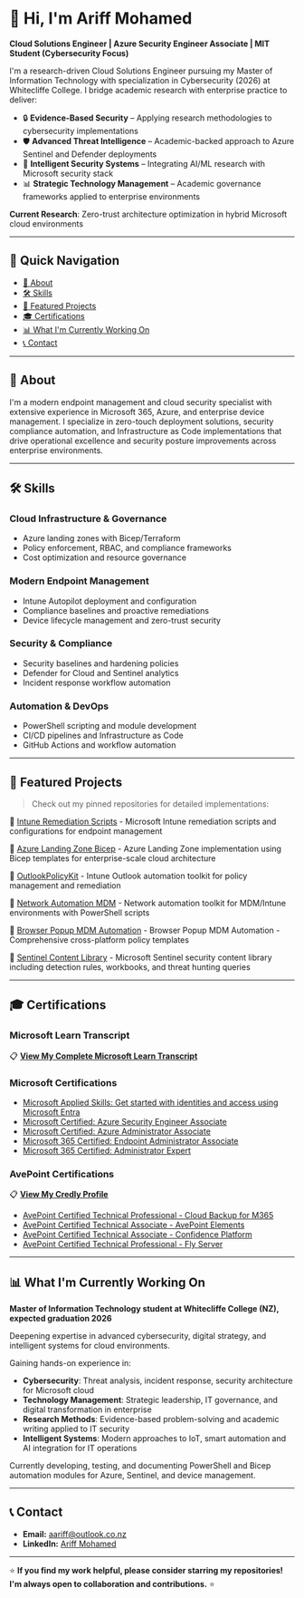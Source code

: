 👋 Hi, I'm Ariff Mohamed
========================
**Cloud Solutions Engineer | Azure Security Engineer Associate | MIT Student (Cybersecurity Focus)**

I'm a research-driven Cloud Solutions Engineer pursuing my Master of Information Technology with specialization in Cybersecurity (2026) at Whitecliffe College. I bridge academic research with enterprise practice to deliver:
- 🔒 **Evidence-Based Security** – Applying research methodologies to cybersecurity implementations
- 🛡️ **Advanced Threat Intelligence** – Academic-backed approach to Azure Sentinel and Defender deployments
- 🤖 **Intelligent Security Systems** – Integrating AI/ML research with Microsoft security stack
- 📊 **Strategic Technology Management** – Academic governance frameworks applied to enterprise environments

**Current Research**: Zero-trust architecture optimization in hybrid Microsoft cloud environments

---

🧭 Quick Navigation
------------------
- [📶 About](#-about)
- [🛠️ Skills](#️-skills)
- [🚀 Featured Projects](#-featured-projects)
- [🎓 Certifications](#-certifications)
- [📊 What I'm Currently Working On](#-what-im-currently-working-on)
- [📞 Contact](#-contact)

---

📶 About
--------
I'm a modern endpoint management and cloud security specialist with extensive experience in Microsoft 365, Azure, and enterprise device management. I specialize in zero-touch deployment solutions, security compliance automation, and Infrastructure as Code implementations that drive operational excellence and security posture improvements across enterprise environments.

---

🛠️ Skills
---------

### Cloud Infrastructure & Governance
- Azure landing zones with Bicep/Terraform
- Policy enforcement, RBAC, and compliance frameworks
- Cost optimization and resource governance

### Modern Endpoint Management
- Intune Autopilot deployment and configuration
- Compliance baselines and proactive remediations
- Device lifecycle management and zero-trust security

### Security & Compliance
- Security baselines and hardening policies
- Defender for Cloud and Sentinel analytics
- Incident response workflow automation

### Automation & DevOps
- PowerShell scripting and module development
- CI/CD pipelines and Infrastructure as Code
- GitHub Actions and workflow automation

---

🚀 Featured Projects
-------------------

> Check out my pinned repositories for detailed implementations:

🔗 [Intune Remediation Scripts](https://github.com/a-ariff/intune-remediation-scripts) - Microsoft Intune remediation scripts and configurations for endpoint management

🔗 [Azure Landing Zone Bicep](https://github.com/a-ariff/azure-landing-zone-bicep) - Azure Landing Zone implementation using Bicep templates for enterprise-scale cloud architecture

🔗 [OutlookPolicyKit](https://github.com/a-ariff/OutlookPolicyKit) - Intune Outlook automation toolkit for policy management and remediation

🔗 [Network Automation MDM](https://github.com/a-ariff/Network-automation-MDM) - Network automation toolkit for MDM/Intune environments with PowerShell scripts

🔗 [Browser Popup MDM Automation](https://github.com/a-ariff/browser-popup-mdm-automation) - Browser Popup MDM Automation - Comprehensive cross-platform policy templates

🔗 [Sentinel Content Library](https://github.com/a-ariff/sentinel-content-library) - Microsoft Sentinel security content library including detection rules, workbooks, and threat hunting queries

---

🎓 Certifications
-----------------

### Microsoft Learn Transcript
📋 **[View My Complete Microsoft Learn Transcript](https://learn.microsoft.com/en-us/users/ariff-mohamed/transcript/73n4ki5ojwly24p?source=docs&tab=applied-skills-tab)**

### Microsoft Certifications
- [Microsoft Applied Skills: Get started with identities and access using Microsoft Entra](https://learn.microsoft.com/api/credentials/share/en-us/Ariff-Mohamed/7CA3C54A4DAAF6D?sharingId=DD420D2859BF1A3C)
- [Microsoft Certified: Azure Security Engineer Associate](https://learn.microsoft.com/api/credentials/share/en-us/Ariff-Mohamed/1DE42D8D3E20360F?sharingId=DD420D2859BF1A3C)
- [Microsoft Certified: Azure Administrator Associate](https://learn.microsoft.com/api/credentials/share/en-us/Ariff-Mohamed/27EA011B0DB995A?sharingId=DD420D2859BF1A3C)
- [Microsoft 365 Certified: Endpoint Administrator Associate](https://learn.microsoft.com/api/credentials/share/en-us/Ariff-Mohamed/5E7B5535D853075?sharingId=DD420D2859BF1A3C)
- [Microsoft 365 Certified: Administrator Expert](https://learn.microsoft.com/api/credentials/share/en-us/Ariff-Mohamed/FFE73C769C6190B1?sharingId=DD420D2859BF1A3C)

### AvePoint Certifications
📋 **[View My Credly Profile](https://www.credly.com/users/ariff-mohamed)**
- [AvePoint Certified Technical Professional - Cloud Backup for M365](https://www.credly.com/badges/e43592d4-221d-4fea-aa33-262043879856/public_url)
- [AvePoint Certified Technical Associate - AvePoint Elements](https://www.credly.com/badges/f89e8071-97da-4fd9-a62f-b14294b00cda/public_url)
- [AvePoint Certified Technical Associate - Confidence Platform](https://www.credly.com/badges/ca658222-99e5-490b-bb82-c8b55b6de533/public_url)
- [AvePoint Certified Technical Professional - Fly Server](https://www.credly.com/badges/a6c376df-835f-40f9-b3d0-4dfa632c6e71/public_url)

---

📊 What I'm Currently Working On
--------------------------------

**Master of Information Technology student at Whitecliffe College (NZ), expected graduation 2026**

Deepening expertise in advanced cybersecurity, digital strategy, and intelligent systems for cloud environments.

Gaining hands-on experience in:
- **Cybersecurity**: Threat analysis, incident response, security architecture for Microsoft cloud
- **Technology Management**: Strategic leadership, IT governance, and digital transformation in enterprise
- **Research Methods**: Evidence-based problem-solving and academic writing applied to IT security
- **Intelligent Systems**: Modern approaches to IoT, smart automation and AI integration for IT operations

Currently developing, testing, and documenting PowerShell and Bicep automation modules for Azure, Sentinel, and device management.

---

📞 Contact
----------

- **Email:** aariff@outlook.co.nz
- **LinkedIn:** [Ariff Mohamed](https://www.linkedin.com/in/ariff-mohamed/)
  

---

⭐ **If you find my work helpful, please consider starring my repositories! I'm always open to collaboration and contributions.** ⭐
